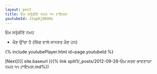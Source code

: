 ```yaml
---
layout: post
title: ਓਮ ਸਰੁੰਗੀਣੇ ਨਮਹ ੧੧ ਟਾਇਮਸ
youtubeId: J2apKjOKUHs
---
```

 
 
 ਓਮ ਸਰੁੰਗੀਣੇ ਨਮਹ  
 
 -  ਕੌਣ ਉੱਚਾ ਹੈ (ਸਿੰਗ ਵਾਲੇ ਜਾਨਵਰ ਕੌਣ ਹਨ) 
 
  
 
  
 
 
 
 
 
 


{% include youtubePlayer.html id=page.youtubeId %}
 
[Next]({{ site.baseurl }}{% link  split1/_posts/2012-09-28-ਓਮ ਸਰਵ ਭਾਵਣਾਯਾ ਨਮਹ ੧੧ ਟਾਇਮਸ.md%})
 
